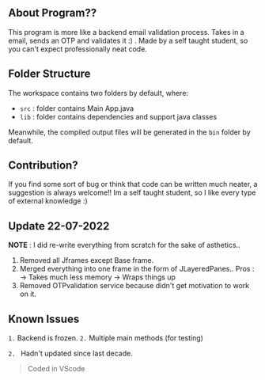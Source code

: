 ## About Program??

This program is more like a backend email validation process. Takes in a email, sends an OTP and validates it :) . Made by a self taught student, so you can't expect professionally neat code.

## Folder Structure

The workspace contains two folders by default, where:

- `src` : folder contains Main App.java
- `lib` : folder contains dependencies and support java classes

Meanwhile, the compiled output files will be generated in the `bin` folder by default.

## Contribution?

If you find some sort of bug or think that code can be written much neater, a suggestion is always welcome!! Im a self taught student, so I like every type of external knowledge :)

## Update 22-07-2022

**NOTE** : I did re-write everything from scratch for the sake of asthetics..

1. Removed all Jframes except Base frame.
2. Merged everything into one frame in the form of JLayeredPanes..
    Pros :
        -> Takes much less memory 
        -> Wraps things up
3. Removed OTPvalidation service because didn't get motivation to work on it.

## Known Issues

`1.` Backend is frozen.
`2.` Multiple main methods (for testing)

`2. ` Hadn't updated since last decade.


> Coded in VScode
